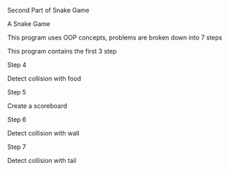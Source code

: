 Second Part of Snake Game

A Snake Game

This program uses OOP concepts, problems are broken down into 7 steps

This program contains the first 3 step

Step 4

Detect collision with food

Step 5

Create a scoreboard

Step 6

Detect collision with wall

Step 7

Detect collision with tail